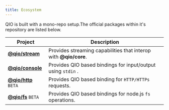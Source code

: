 ```yaml
---
title: Ecosystem
---
```


QIO is built with a mono-repo setup.The official packages within it's repository are listed below.

| Project                | Description                                                      |
| ---------------------- | ---------------------------------------------------------------- |
| **[@qio/stream]**      | Provides streaming capabilities that interop with **@qio/core**. |
| **[@qio/console]**     | Provides QIO based bindings for input/output using `stdin` .     |
| **[@qio/http]** `BETA` | Provides QIO based binding for `HTTP/HTTPs` requests.            |
| **[@qio/fs]** `BETA`   | Provides QIO based bindings for node.js `fs` operations.         |

[@qio/stream]: ../stream/installation
[@qio/console]: ../console/installation
[@qio/http]: ../http/installation
[@qio/fs]: ../fs/installation
